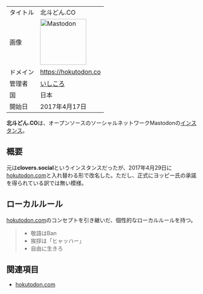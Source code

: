 <div>

|          |                                                                                                                                                                                                                                                                                                        |
|----------|--------------------------------------------------------------------------------------------------------------------------------------------------------------------------------------------------------------------------------------------------------------------------------------------------------|
| タイトル | 北斗どん.CO                                                                                                                                                                                                                                                                                            |
| 画像     | [<img src="/images/thumb/0/00/Mastodon_logo.png/120px-Mastodon_logo.png" srcset="/images/thumb/0/00/Mastodon_logo.png/180px-Mastodon_logo.png 1.5x, /images/0/00/Mastodon_logo.png 2x" width="120" height="120" alt="Mastodon" />](/%E3%83%95%E3%82%A1%E3%82%A4%E3%83%AB:Mastodon_logo.png "Mastodon") |
| ドメイン | <a href="https://hokutodon.co" rel="nofollow">https://hokutodon.co</a>                                                                                                                                                                                                                                 |
| 管理者   | <a href="https://hokutodon.co/@iskr" rel="nofollow">いしころ</a>                                                                                                                                                                                                                                       |
| 国       | 日本                                                                                                                                                                                                                                                                                                   |
| 開始日   | 2017年4月17日                                                                                                                                                                                                                                                                                          |

**北斗どん.CO**は、オープンソースのソーシャルネットワークMastodonの[インスタンス](/%E3%82%A4%E3%83%B3%E3%82%B9%E3%82%BF%E3%83%B3%E3%82%B9 "インスタンス")。

## 概要

元は**clovers.social**というインスタンスだったが、2017年4月29日に[hokutodon.com](/Hokutodon.com "Hokutodon.com")と入れ替わる形で改名した。ただし、正式にヨッピー氏の承諾を得られている訳では無い模様。

## ローカルルール

[hokutodon.com](/Hokutodon.com "Hokutodon.com")のコンセプトを引き継いだ、個性的なローカルルールを持つ。

> -   敬語はBan
> -   挨拶は「ヒャッハー」
> -   自由に生きろ

## 関連項目

-   [hokutodon.com](/Hokutodon.com "Hokutodon.com")

</div>
